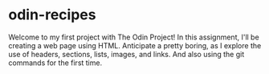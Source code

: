 # odin-recipes
Welcome to my first project with The Odin Project! In this assignment, I'll be creating a web page using HTML. Anticipate a pretty boring, as I explore the use of headers, sections, lists, images, and links. And also using the git commands for the first time. 